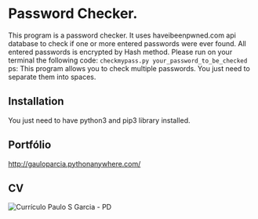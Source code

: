 # Password Checker.
This program is a password checker. It uses haveibeenpwned.com api database to check if one or more entered passwords were ever found. All entered passwords is encrypted by Hash method. Please run on your terminal the following code:
`checkmypass.py your_password_to_be_checked`
ps: This program allows you to check multiple passwords. You just need to separate them into spaces.

## Installation
You just need to have python3 and pip3 library installed.

## Portfólio
http://gauloparcia.pythonanywhere.com/

## CV

![Currículo Paulo S  Garcia - PD](https://user-images.githubusercontent.com/98903106/157282028-01627cda-4ee5-401f-a062-eb3f864d2707.jpg)
